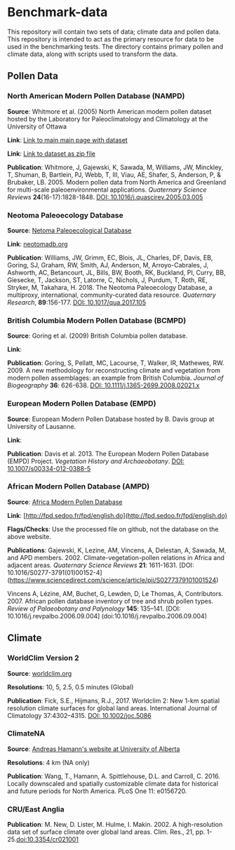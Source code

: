 # Benchmark-data

This repository will contain two sets of data; climate data and pollen data. This repository is intended to act as the primary resource for data to be used in the benchmarking tests. The directory contains primary pollen and climate data, along with scripts used to transform the data.

## Pollen Data

### North American Modern Pollen Database (NAMPD)

**Source**: Whitmore et al. (2005) North American modern pollen dataset hosted by the Laboratory for Paleoclimatology and Climatology at the University of Ottawa

**Link**: [Link to main main page with dataset](http://www.lpc.uottawa.ca/data/modern/index.html)

**Link**: [Link to dataset as zip file](http://www.lpc.uottawa.ca/data/modern/whitmoreetal2005_v1-8.zip)

**Publication**: Whitmore, J, Gajewski, K, Sawada, M, Williams, JW, Minckley, T, Shuman, B, Bartlein, PJ, Webb, T, III, Viau, AE, Shafer, S, Anderson, P, & Brubaker, LB. 2005. Modern pollen data from North America and Greenland for multi-scale paleoenvironmental applications. *Quaternary Science Reviews* **24**(16-17):1828-1848. [DOI: 10.1016/j.quascirev.2005.03.005](https://www.sciencedirect.com/science/article/pii/S0277379105000934)

### Neotoma Paleoecology Database

**Source**: [Netoma Paleoecological Database](http://neotomadb.org)

**Link**: [neotomadb.org](http://neotomadb.org) 

**Publication**: Williams, JW, Grimm, EC, Blois, JL, Charles, DF, Davis, EB, Goring, SJ, Graham, RW, Smith, AJ, Anderson, M, Arroyo-Cabrales, J, Ashworth, AC, Betancourt, JL, Bills, BW, Booth, RK, Buckland, PI, Curry, BB, Giesecke, T, Jackson, ST, Latorre, C, Nichols, J, Purdum, T, Roth, RE, Stryker, M, Takahara, H. 2018. The Neotoma Paleoecology Database, a multiproxy, international, community-curated data resource. *Quaternary Research*, **89**:156-177. [DOI: 10.1017/qua.2017.105](https://doi.org/10.1017/qua.2017.105)

### British Columbia Modern Pollen Database (BCMPD)

**Source**: Goring et al. (2009) British Columbia pollen database. 

**Link**:

**Publication**: Goring, S, Pellatt, MC, Lacourse, T, Walker, IR, Mathewes, RW. 2009. A new methodology for reconstructing climate and vegetation from modern pollen assemblages: an example from British Columbia. *Journal of Biogeography* **36**: 626-638. [DOI: 10.1111/j.1365-2699.2008.02021.x](doi:10.1111/j.1365-2699.2008.02021.x)

### European Modern Pollen Database (EMPD)

**Source**: European Modern Pollen Database hosted by B. Davis group at University of Lausanne.

**Link**:

**Publication**: Davis et al. 2013. The European Modern Pollen Database (EMPD) Project. *Vegetation History and Archaeobotany*. [DOI:  10.1007/s00334-012-0388-5](doi:10.1007/s00334-012-0388-5)

### African Modern Pollen Database (AMPD)

**Source**: [Africa Modern Pollen Database](http://fpd.sedoo.fr/fpd/english.do)

**Link**: [http://fpd.sedoo.fr/fpd/english.do](http://fpd.sedoo.fr/fpd/english.do)

**Flags/Checks**: Use the processed file on github, not the database on the above website.

**Publications**: Gajewski, K, Lezine, AM, Vincens, A, Delestan, A, Sawada, M, and APD members. 2002. Climate-vegetation-pollen relations in Africa and adjacent areas. *Quaternary Science Reviews* **21**: 1611-1631. [DOI: 10.1016/S0277-3791(01)00152-4] (https://www.sciencedirect.com/science/article/pii/S0277379101001524)

Vincens A, Lézine, AM, Buchet, G, Lewden, D, Le Thomas, A, Contributors. 2007. African pollen database inventory of tree and shrub pollen types. *Review of Palaeobotany and Palynology* **145**: 135–141. [DOI: 10.1016/j.revpalbo.2006.09.004] (doi:10.1016/j.revpalbo.2006.09.004) 

## Climate

### WorldClim Version 2

**Source**: [worldclim.org](worldclim.org/version2)

**Resolutions**: 10, 5, 2.5, 0.5 minutes (Global)

**Publication**: Fick, S.E., Hijmans, R.J., 2017. Worldclim 2: New 1-km spatial resolution climate surfaces for global land areas. International Journal of Climatology 37:4302–4315. [DOI: 10.1002/joc.5086](http://dx.doi.org/10.1002/joc.5086)

### ClimateNA

**Source**: [Andreas Hamann's website at University of Alberta](https://sites.ualberta.ca/~ahamann/data/climatena.html)

**Resolutions**: 4 km (NA only)

**Publication**: Wang, T., Hamann, A. Spittlehouse, D.L. and Carroll, C. 2016. Locally downscaled and spatially customizable climate data for historical and future periods for North America. PLoS One 11: e0156720.

### CRU/East Anglia

**Publication**: M. New, D. Lister, M. Hulme, I. Makin. 2002. A high-resolution data set of surface climate over global land areas. Clim. Res., 21, pp. 1-25.[doi:10.3354/cr021001
](http://www.int-res.com/abstracts/cr/v21/n1/p1-25/) 

